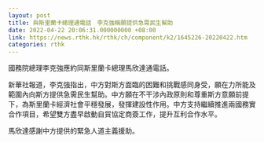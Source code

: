 ```yaml
---
layout: post
title: 與斯里蘭卡總理通電話　李克強稱願提供急需民生幫助
date: 2022-04-22 20:06:31.000000000 +08:00
link: https://news.rthk.hk/rthk/ch/component/k2/1645226-20220422.htm
categories: rthk
---
```


國務院總理李克強應約同斯里蘭卡總理馬欣達通電話。

新華社報道，李克強指出，中方對斯方面臨的困難和挑戰感同身受，願在力所能及範圍內向斯方提供急需民生幫助。中方願在不干涉內政原則和尊重斯方意願前提下，為斯里蘭卡經濟社會平穩發展，發揮建設性作用。中方支持繼續推進兩國務實合作項目，希望雙方盡早啟動自貿協定商簽工作，提升互利合作水平。

馬欣達感謝中方提供的緊急人道主義援助。
